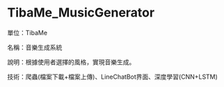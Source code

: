 # TibaMe_MusicGenerator
單位：TibaMe

名稱：音樂生成系統

說明：根據使用者選擇的風格，實現音樂生成。

技術：爬蟲(檔案下載+檔案上傳)、LineChatBot界面、深度學習(CNN+LSTM)
